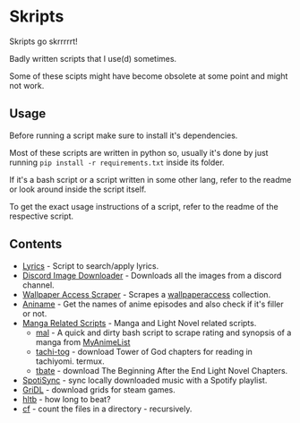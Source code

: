 # Skripts

Skripts go skrrrrrt!

Badly written scripts that I use(d) sometimes.

Some of these scipts might have become obsolete at some point and might not work.

## Usage

Before running a script make sure to install it's dependencies.

Most of these scripts are written in python so, usually it's done by just running `pip install -r requirements.txt` inside its folder.

If it's a bash script or a script written in some other lang, refer to the readme or look around inside the script itself.

To get the exact usage instructions of a script, refer to the readme of the respective script.

## Contents

- [Lyrics](./Lyrics/) - Script to search/apply lyrics.
- [Discord Image Downloader](./Discord%20Image%20Downloader/) - Downloads all the images from a discord channel.
- [Wallpaper Access Scraper](./WallpaperAccess%20Scraper/) - Scrapes a [wallpaperaccess](https://wallpaperaccess.com) collection.
- [Aniname](./Aniname/) - Get the names of anime episodes and also check if it's filler or not.
- [Manga Related Scripts](./Manga%20Related) - Manga and Light Novel related scripts.
  - [mal](./Manga%20Related/mal) - A quick and dirty bash script to scrape rating and synopsis of a manga from [MyAnimeList](https://myanimelist.net/)
  - [tachi-tog](./Manga%20Related/tachi-tog) - download Tower of God chapters for reading in tachiyomi. termux.
  - [tbate](./Manga%20Related/tbate) - download The Beginning After the End Light Novel Chapters.
- [SpotiSync](./SpotiSync/) - sync locally downloaded music with a Spotify playlist.
- [GriDL](./gridl) - download grids for steam games.
- [hltb](https://github.com/s1as3r/hltb) - how long to beat?
- [cf](./cf) - count the files in a directory - recursively.
